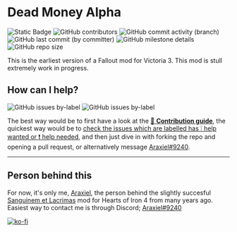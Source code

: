 # Dead Money Alpha
![Static Badge](https://img.shields.io/badge/Victoria_Version-1.4.5-yellow) ![GitHub contributors](https://img.shields.io/github/contributors/araxiel/Dead_Money-Vicky3_Fallout) ![GitHub commit activity (branch)](https://img.shields.io/github/commit-activity/t/araxiel/Dead_Money-Vicky3_Fallout) ![GitHub last commit (by committer)](https://img.shields.io/github/last-commit/araxiel/Dead_Money-Vicky3_Fallout) ![GitHub milestone details](https://img.shields.io/github/milestones/progress/araxiel/Dead_Money-Vicky3_Fallout/1) ![GitHub repo size](https://img.shields.io/github/repo-size/araxiel/Dead_Money-Vicky3_Fallout)


This is the earliest version of a Fallout mod for Victoria 3. 
This mod is stull extremely work in progress.

## How can I help?
![GitHub issues by-label](https://img.shields.io/github/issues-raw/araxiel/Dead_Money-Vicky3_Fallout/help%20wanted) ![GitHub issues by-label](https://img.shields.io/github/issues-raw/araxiel/Dead_Money-Vicky3_Fallout/help%20needed%20%E2%9D%97)

The best way would be to first have a look at the [:page_facing_up: **Contribution guide**](https://github.com/Araxiel/Dead_Money-Vicky3_Fallout/blob/development/.github/CONTRIBUTING.md), the quickest way would be to [check the issues which are labelled has :grey_exclamation: help wanted or :exclamation: help needed](https://github.com/Araxiel/Dead_Money-Vicky3_Fallout/issues?q=is%3Aopen+label%3A%22help+needed+%E2%9D%97%22%2C%22help+wanted%22%2Cno%3Aassignee+), and then just dive in with forking the repo and opening a pull request, or alternatively message [Araxiel#9240](https://discord.com/users/198974323480985601).

---

## Person behind this
For now, it's only me, [Araxiel](https://www.github.com/Araxiel), the person behind the slightly succesful [Sanguinem et Lacrimas](https://github.com/Isenreik/IR-HoI4-Sanguinem-et-Lacrimas) mod for Hearts of Iron 4 from many years ago.
Easiest way to contact me is through Discord; [Araxiel#9240](https://discord.com/users/198974323480985601)

[![ko-fi](https://i.imgur.com/oq8l7M4.png)](https://ko-fi.com/V7V5JAG7A)
